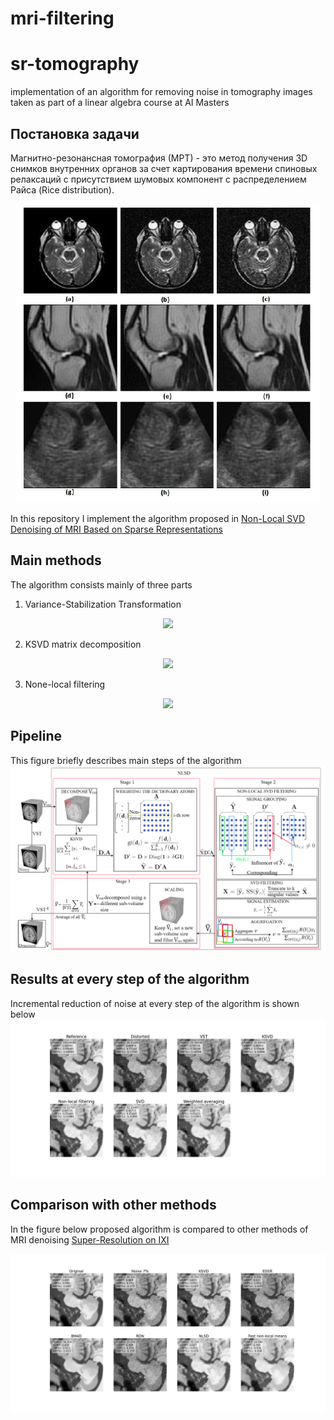 # mri-filtering
# sr-tomography
implementation of an algorithm for removing noise in tomography images taken as part of a linear algebra course at AI Masters


## Постановка задачи
Магнитно-резонансная томография (МРТ) - это метод получения 3D снимков внутренних органов за счет картирования времени спиновых релаксаций с присутствием шумовых компонент с распределением Райса (Rice distribution).
<p align="center">
  <img src="https://github.com/Alexkkir/sr-tomography/blob/main/images/overview.png" />
</p>
  
In this repository I implement the algorithm proposed in [Non-Local SVD Denoising of MRI Based on Sparse Representations
](https://www.mdpi.com/1424-8220/20/5/1536/htm)

## Main methods
The algorithm consists mainly of three parts

1. Variance-Stabilization Transformation

<p align="center">
  <img src="https://github.com/pettheberaver/mri-filtering/blob/main/images/vst.png" />
</p>
   
2. KSVD matrix decomposition

<p align="center">
  <img src="https://github.com/pettheberaver/mri-filtering/blob/main/images/ksvd.png" />
</p>
  
3. None-local filtering

<p align="center">
  <img src="https://github.com/pettheberaver/mri-filtering/blob/main/images/nonlocal.png" />
</p>
  
## Pipeline
This figure briefly describes main steps of the algorithm
![pipeline](images/pipeline.png)

## Results at every step of the algorithm
Incremental reduction of noise at every step of the algorithm is shown below
![tmp](images/tmp.jpg)

## Comparison with other methods
In the figure below proposed algorithm is compared to other methods of MRI denoising [Super-Resolution on IXI
](https://paperswithcode.com/sota/super-resolution-on-ixi)

![methods](images/methods.jpg)
